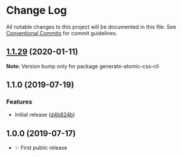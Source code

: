 # Change Log

All notable changes to this project will be documented in this file.
See [Conventional Commits](https://conventionalcommits.org) for commit guidelines.

## [1.1.29](https://gitlab.com/codsen/codsen/compare/generate-atomic-css-cli@1.1.28...generate-atomic-css-cli@1.1.29) (2020-01-11)

**Note:** Version bump only for package generate-atomic-css-cli





## 1.1.0 (2019-07-19)

### Features

- Initial release ([d4b824b](https://gitlab.com/codsen/codsen/commit/d4b824b))

## 1.0.0 (2019-07-17)

- ✨ First public release
